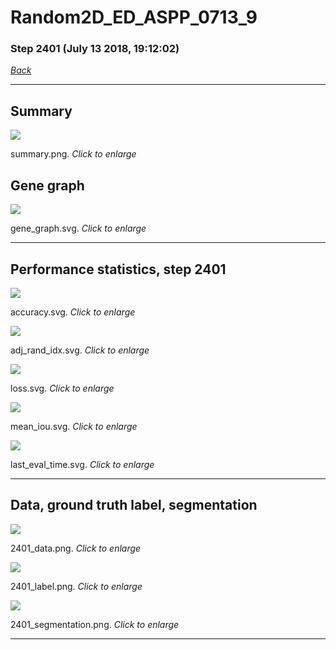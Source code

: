 # Random2D_ED_ASPP_0713_9

### Step 2401 (July 13 2018, 19:12:02)

[_Back_](..)

---

## Summary

<div class="images"><a href="media/summary.png"><img  src="media/summary.png" align="center"></a><p>summary.png. <i>Click to enlarge</i></p></div>

## Gene graph

<div class="images"><a href="media/gene_graph.svg"><img  src="media/gene_graph.svg" align="center"></a><p>gene_graph.svg. <i>Click to enlarge</i></p></div>

---

## Performance statistics, step 2401

<div class="images"><a href="media/accuracy.svg"><img class="mini" src="media/accuracy.svg" align="center"></a><p>accuracy.svg. <i>Click to enlarge</i></p></div>
<div class="images"><a href="media/adj_rand_idx.svg"><img class="mini" src="media/adj_rand_idx.svg" align="center"></a><p>adj_rand_idx.svg. <i>Click to enlarge</i></p></div>
<div class="images"><a href="media/loss.svg"><img class="mini" src="media/loss.svg" align="center"></a><p>loss.svg. <i>Click to enlarge</i></p></div>
<div class="images"><a href="media/mean_iou.svg"><img class="mini" src="media/mean_iou.svg" align="center"></a><p>mean_iou.svg. <i>Click to enlarge</i></p></div>
<div class="images"><a href="media/last_eval_time.svg"><img class="mini" src="media/last_eval_time.svg" align="center"></a><p>last_eval_time.svg. <i>Click to enlarge</i></p></div>

---

## Data, ground truth label, segmentation

<div class="images"><a href="media/2401_data.png"><img class="mini" src="media/2401_data.png" align="center"></a><p>2401_data.png. <i>Click to enlarge</i></p></div>
<div class="images"><a href="media/2401_label.png"><img class="mini" src="media/2401_label.png" align="center"></a><p>2401_label.png. <i>Click to enlarge</i></p></div>
<div class="images"><a href="media/2401_segmentation.png"><img class="mini" src="media/2401_segmentation.png" align="center"></a><p>2401_segmentation.png. <i>Click to enlarge</i></p></div>

---



